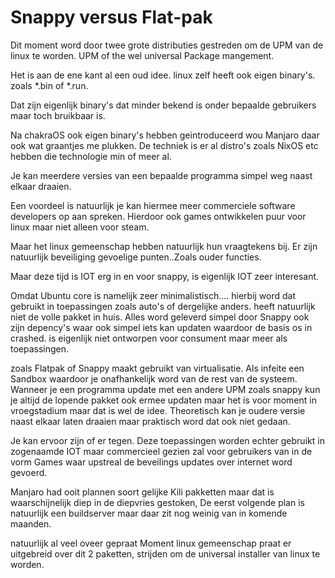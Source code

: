 #  Snappy versus Flat-pak

Dit moment word door twee grote distributies gestreden om de UPM van de linux te worden. UPM of the wel universal Package mangement.

Het is aan de ene kant al een oud idee. linux zelf heeft ook eigen binary's. zoals *.bin of *.run.

Dat zijn eigenlijk binary's dat minder bekend is onder bepaalde gebruikers maar toch bruikbaar is.

Na chakraOS ook eigen binary's hebben geintroduceerd wou Manjaro daar ook wat graantjes me plukken. De techniek is er al distro's zoals NixOS etc hebben die technologie min of meer al.

Je kan meerdere versies van een bepaalde programma simpel weg naast elkaar draaien.

Een voordeel is natuurlijk je kan hiermee meer commerciele software developers op aan spreken. Hierdoor ook games ontwikkelen puur voor linux maar niet alleen voor steam.

Maar het linux gemeenschap hebben natuurlijk hun vraagtekens bij. Er zijn natuurlijk beveiliging gevoelige punten..Zoals ouder functies.

Maar deze tijd is IOT erg in en voor snappy, is eigenlijk IOT zeer interesant.

Omdat Ubuntu core is namelijk zeer minimalistisch.... hierbij word dat gebruikt in toepassingen zoals auto's of dergelijke anders. heeft natuurlijk niet de volle pakket in huis. Alles word geleverd simpel door Snappy ook zijn depency's waar ook simpel iets kan updaten waardoor de basis os in crashed. is eigenlijk niet ontworpen voor consument maar meer als toepassingen.

zoals Flatpak of Snappy maakt gebruikt van virtualisatie. Als infeite een Sandbox waardoor je onafhankelijk word van de rest van de systeem. Wanneer je een programma update met een andere UPM zoals snappy kun je altijd de lopende pakket ook ermee updaten maar het is voor moment in vroegstadium maar dat is wel de idee. Theoretisch kan je oudere versie naast elkaar laten draaien maar praktisch word dat ook niet gedaan.

Je kan ervoor zijn of er tegen. Deze toepassingen worden echter gebruikt in zogenaamde IOT maar commercieel gezien zal voor gebruikers van in de vorm Games waar upstreal de beveilings updates over internet word gevoerd.

Manjaro had ooit plannen soort gelijke Kili pakketten maar dat is waarschijnelijk diep in de diepvries gestoken, De eerst volgende plan is natuurlijk een buildserver maar daar zit nog weinig van in komende maanden.




 natuurlijk al veel oveer gepraat
Moment linux gemeenschap praat er uitgebreid over dit 2 paketten, strijden om de universal installer van linux te worden.
